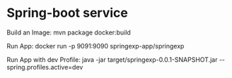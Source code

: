 # Spring-boot service

Build an Image:
mvn package docker:build

Run App:
docker run -p 9091:9090 springexp-app/springexp

Run App with dev Profile:
java -jar target/springexp-0.0.1-SNAPSHOT.jar --spring.profiles.active=dev


